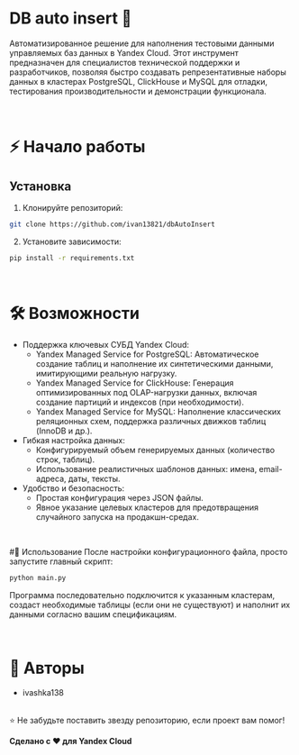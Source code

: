 # DB auto insert 🚀
Автоматизированное решение для наполнения тестовыми данными управляемых баз данных в Yandex Cloud. Этот инструмент предназначен для специалистов технической поддержки и разработчиков, позволяя быстро создавать репрезентативные наборы данных в кластерах PostgreSQL, ClickHouse и MySQL для отладки, тестирования производительности и демонстрации функционала.

<br>

# ⚡ Начало работы
## Установка
1. Клонируйте репозиторий:

```bash
git clone https://github.com/ivan13821/dbAutoInsert
```
2. Установите зависимости:

```bash
pip install -r requirements.txt
```

<br>

# 🛠 Возможности
- Поддержка ключевых СУБД Yandex Cloud:
    - Yandex Managed Service for PostgreSQL: Автоматическое создание таблиц и наполнение их синтетическими данными, имитирующими реальную нагрузку.
    - Yandex Managed Service for ClickHouse: Генерация оптимизированных под OLAP-нагрузки данных, включая создание партиций и индексов (при необходимости).
    - Yandex Managed Service for MySQL: Наполнение классических реляционных схем, поддержка различных движков таблиц (InnoDB и др.). 
- Гибкая настройка данных:
    - Конфигурируемый объем генерируемых данных (количество строк, таблиц). 
    - Использование реалистичных шаблонов данных: имена, email-адреса, даты, тексты.
- Удобство и безопасность:
  - Простая конфигурация через JSON файлы. 
  - Явное указание целевых кластеров для предотвращения случайного запуска на продакшн-средах.

<br>

#🚀 Использование
После настройки конфигурационного файла, просто запустите главный скрипт:
```bash
python main.py
```
Программа последовательно подключится к указанным кластерам, создаст необходимые таблицы (если они не существуют) и наполнит их данными согласно вашим спецификациям.


<br>

# 👥 Авторы
 - ivashka138
<br>
⭐ Не забудьте поставить звезду репозиторию, если проект вам помог!<br>

**Сделано с ❤️ для Yandex Cloud**